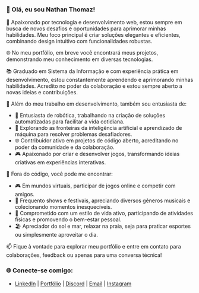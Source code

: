 ### 👋 Olá, eu sou Nathan Thomaz!

🚀 Apaixonado por tecnologia e desenvolvimento web, estou sempre em busca de novos desafios e oportunidades para aprimorar minhas habilidades. Meu foco principal é criar soluções elegantes e eficientes, combinando design intuitivo com funcionalidades robustas.

🌐 No meu portfólio, em breve você encontrará meus projetos, demonstrando meu conhecimento em diversas tecnologias.

📚 Graduado em Sistema da Informação e com experiência prática em desenvolvimento, estou constantemente aprendendo e aprimorando minhas habilidades. Acredito no poder da colaboração e estou sempre aberto a novas ideias e contribuições.

🔧 Além do meu trabalho em desenvolvimento, também sou entusiasta de:
- 🤖 Entusiasta de robótica, trabalhando na criação de soluções automatizadas para facilitar a vida cotidiana.
- 🤖 Explorando as fronteiras da inteligência artificial e aprendizado de máquina para resolver problemas desafiadores.
- 🌐 Contribuidor ativo em projetos de código aberto, acreditando no poder da comunidade e da colaboração.
- 🎮 Apaixonado por criar e desenvolver jogos, transformando ideias criativas em experiências interativas.

🔧 Fora do código, você pode me encontrar:
- 🎮 Em mundos virtuais, participar de jogos online e competir com amigos.
- 🎵 Frequento shows e festivais, apreciando diversos gêneros musicais e colecionando momentos inesquecíveis.
- 💪 Comprometido com um estilo de vida ativo, participando de atividades físicas e promovendo o bem-estar pessoal.
- 🏖️ Apreciador do sol e mar, relaxar na praia, seja para praticar esportes ou simplesmente aproveitar o dia.

📫 Fique à vontade para explorar meu portfólio e entre em contato para colaborações, feedback ou apenas para uma conversa técnica!

### 🌐 Conecte-se comigo:

- <a href="https://www.linkedin.com/in/nathan-thomaz-devs/" target="_blank">LinkedIn</a> | 
  <a href="https://seu-portfolio.com" target="_blank">Portfólio</a> | 
  <a href="https://discord.com/users/nathan#9367" target="_blank">Discord</a> | 
  <a href="mailto:nathanthomaz@gmail.com" target="_blank">Email</a> | 
  <a href="https://www.instagram.com/nathann_thomaz/" target="_blank">Instagram</a>
